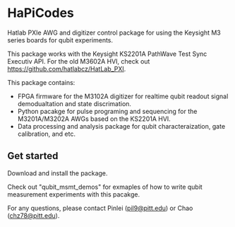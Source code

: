 # HaPiCodes
Hatlab PXIe AWG and digitizer control package for using the Keysight M3 series 
boards for qubit experiments. 

This package works with the Keysight KS2201A PathWave Test Sync Executiv API. For 
the old M3602A HVI, check out https://github.com/hatlabcz/HatLab_PXI.

This package contains:
* FPGA firmware for the M3102A digitizer for realtime qubit readout signal 
  demodualtation and state discrimation.
* Python pacakge for pulse programing and sequencing for the M3201A/M3202A AWGs 
  based on the KS2201A HVI.
* Data processing and analysis package for qubit characteraization, gate 
  calibration, and etc.
  
## Get started
Download and install the package.

Check out "qubit_msmt_demos" for exmaples of how to write qubit measurement 
experiments with this pacakge.

For any questions, please contact Pinlei (pil9@pitt.edu) or Chao (chz78@pitt.edu).

